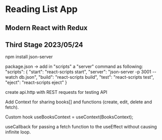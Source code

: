 # Reading List App
## Modern React with Redux

## Third Stage 2023/05/24

npm install json-server

package.json ->   add in "scripts" a "server" command as following:
"scripts": {
"start": "react-scripts start",
"server": "json-server -p 3001 --watch db.json",
"build": "react-scripts build",
"test": "react-scripts test",
"eject": "react-scripts eject"
}

create api.http with REST requests for testing API

Add Context for sharing books[] and functions (create, edit, delete and fetch).

Custom hook useBooksContext = useContext(BooksContext);

useCallback for passing a fetch function to the useEffect without causing infinite loop.